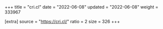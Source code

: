 +++
title = "cri.cl"
date = "2022-06-08"
updated = "2022-06-08"
weight = 333967

[extra]
source = "https://cri.cl/"
ratio = 2
size = 326
+++
